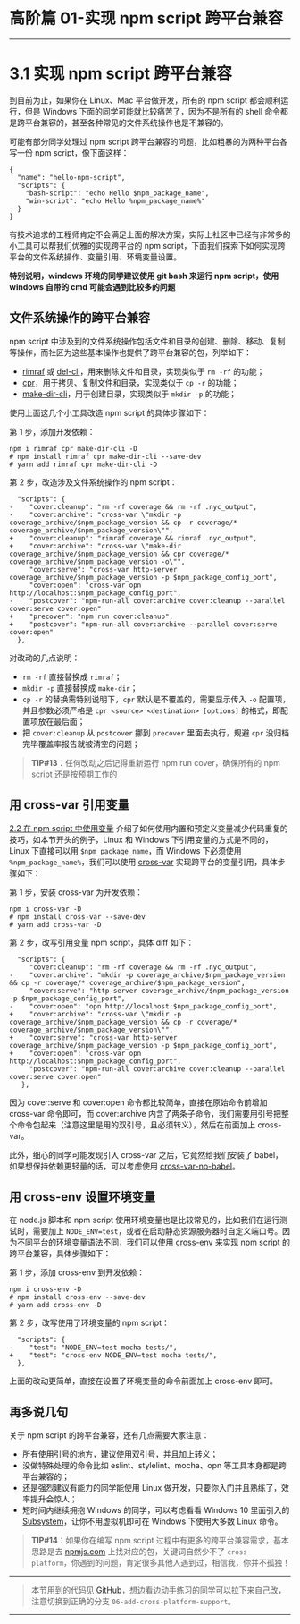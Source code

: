 
# 高阶篇 01-实现 npm script 跨平台兼容
---

# 3.1 实现 npm script 跨平台兼容

到目前为止，如果你在 Linux、Mac 平台做开发，所有的 npm script 都会顺利运行，但是 Windows 下面的同学可能就比较痛苦了，因为不是所有的 shell 命令都是跨平台兼容的，甚至各种常见的文件系统操作也是不兼容的。

可能有部分同学处理过 npm script 跨平台兼容的问题，比如粗暴的为两种平台各写一份 npm script，像下面这样：

```
{
  "name": "hello-npm-script",
  "scripts": {
    "bash-script": "echo Hello $npm_package_name",
    "win-script": "echo Hello %npm_package_name%"
  }
}
```

有技术追求的工程师肯定不会满足上面的解决方案，实际上社区中已经有非常多的小工具可以帮我们优雅的实现跨平台的 npm script，下面我们探索下如何实现跨平台的文件系统操作、变量引用、环境变量设置。

**特别说明，windows 环境的同学建议使用 git bash 来运行 npm script，使用 windows 自带的 cmd 可能会遇到比较多的问题**

## 文件系统操作的跨平台兼容

npm script 中涉及到的文件系统操作包括文件和目录的创建、删除、移动、复制等操作，而社区为这些基本操作也提供了跨平台兼容的包，列举如下：

- [rimraf](https://github.com/isaacs/rimraf) 或 [del-cli](https://www.npmjs.com/package/del-cli)，用来删除文件和目录，实现类似于 `rm -rf` 的功能；
- [cpr](https://www.npmjs.com/package/cpr)，用于拷贝、复制文件和目录，实现类似于 `cp -r` 的功能；
- [make-dir-cli](https://www.npmjs.com/package/make-dir-cli)，用于创建目录，实现类似于 `mkdir -p` 的功能；

使用上面这几个小工具改造 npm script 的具体步骤如下：

第 1 步，添加开发依赖：

```
npm i rimraf cpr make-dir-cli -D
# npm install rimraf cpr make-dir-cli --save-dev
# yarn add rimraf cpr make-dir-cli -D
```

第 2 步，改造涉及文件系统操作的 npm script：

```
  "scripts": {
-    "cover:cleanup": "rm -rf coverage && rm -rf .nyc_output",
-    "cover:archive": "cross-var \"mkdir -p coverage_archive/$npm_package_version && cp -r coverage/* coverage_archive/$npm_package_version\"",
+    "cover:cleanup": "rimraf coverage && rimraf .nyc_output",
+    "cover:archive": "cross-var \"make-dir coverage_archive/$npm_package_version && cpr coverage/* coverage_archive/$npm_package_version -o\"",
     "cover:serve": "cross-var http-server coverage_archive/$npm_package_version -p $npm_package_config_port",
     "cover:open": "cross-var opn http://localhost:$npm_package_config_port",
-    "postcover": "npm-run-all cover:archive cover:cleanup --parallel cover:serve cover:open"
+    "precover": "npm run cover:cleanup",
+    "postcover": "npm-run-all cover:archive --parallel cover:serve cover:open"
  },
```

对改动的几点说明：

- `rm -rf` 直接替换成 `rimraf`；
- `mkdir -p` 直接替换成 `make-dir`；
- `cp -r` 的替换需特别说明下，`cpr` 默认是不覆盖的，需要显示传入 `-o` 配置项，并且参数必须严格是 `cpr <source> <destination> [options]` 的格式，即配置项放在最后面；
- 把 `cover:cleanup` 从 `postcover` 挪到 `precover` 里面去执行，规避 `cpr` 没归档完毕覆盖率报告就被清空的问题；

> **TIP#13**：任何改动之后记得重新运行 npm run cover，确保所有的 npm script 还是按预期工作的

## 用 cross-var 引用变量

[2.2 在 npm script 中使用变量](https://juejin.cn/book/6844723718749421582/section/6844723718938181639) 介绍了如何使用内置和预定义变量减少代码重复的技巧，如本节开头的例子，Linux 和 Windows 下引用变量的方式是不同的，Linux 下直接可以用 `$npm_package_name`，而 Windows 下必须使用 `%npm_package_name%`，我们可以使用 [cross-var](https://www.npmjs.com/package/cross-var) 实现跨平台的变量引用，具体步骤如下：

第 1 步，安装 cross-var 为开发依赖：

```
npm i cross-var -D
# npm install cross-var --save-dev
# yarn add cross-var -D
```

第 2 步，改写引用变量 npm script，具体 diff 如下：

```
  "scripts": {
     "cover:cleanup": "rm -rf coverage && rm -rf .nyc_output",
-    "cover:archive": "mkdir -p coverage_archive/$npm_package_version && cp -r coverage/* coverage_archive/$npm_package_version",
-    "cover:serve": "http-server coverage_archive/$npm_package_version -p $npm_package_config_port",
-    "cover:open": "opn http://localhost:$npm_package_config_port",
+    "cover:archive": "cross-var \"mkdir -p coverage_archive/$npm_package_version && cp -r coverage/* coverage_archive/$npm_package_version\"",
+    "cover:serve": "cross-var http-server coverage_archive/$npm_package_version -p $npm_package_config_port",
+    "cover:open": "cross-var opn http://localhost:$npm_package_config_port",
     "postcover": "npm-run-all cover:archive cover:cleanup --parallel cover:serve cover:open"
   },
```

因为 cover:serve 和 cover:open 命令都比较简单，直接在原始命令前增加 cross-var 命令即可，而 cover:archive 内含了两条子命令，我们需要用引号把整个命令包起来（注意这里是用的双引号，且必须转义），然后在前面加上 cross-var。

此外，细心的同学可能发现引入 cross-var 之后，它竟然给我们安装了 babel，如果想保持依赖更轻量的话，可以考虑使用 [cross-var-no-babel](https://www.npmjs.com/package/cross-var-no-babel)。

## 用 cross-env 设置环境变量

在 node.js 脚本和 npm script 使用环境变量也是比较常见的，比如我们在运行测试时，需要加上 `NODE_ENV=test`，或者在启动静态资源服务器时自定义端口号。因为不同平台的环境变量语法不同，我们可以使用 [cross-env](https://www.npmjs.com/package/cross-env) 来实现 npm script 的跨平台兼容，具体步骤如下：

第 1 步，添加 cross-env 到开发依赖：

```
npm i cross-env -D
# npm install cross-env --save-dev
# yarn add cross-env -D
```

第 2 步，改写使用了环境变量的 npm script：

```
  "scripts": {
-    "test": "NODE_ENV=test mocha tests/",
+    "test": "cross-env NODE_ENV=test mocha tests/",
  },
```

上面的改动更简单，直接在设置了环境变量的命令前面加上 cross-env 即可。

## 再多说几句

关于 npm script 的跨平台兼容，还有几点需要大家注意：

- 所有使用引号的地方，建议使用双引号，并且加上转义；
- 没做特殊处理的命令比如 eslint、stylelint、mocha、opn 等工具本身都是跨平台兼容的；
- 还是强烈建议有能力的同学能使用 Linux 做开发，只要你入门并且熟练了，效率提升会惊人；
- 短时间内继续拥抱 Windows 的同学，可以考虑看看 Windows 10 里面引入的 [Subsystem](https://msdn.microsoft.com/en-us/commandline/wsl/about)，让你不用虚拟机即可在 Windows 下使用大多数 Linux 命令。

> **TIP#14**：如果你在编写 npm script 过程中有更多的跨平台兼容需求，基本思路是去 [npmjs.com](<https://www.npmjs.com/search?q=cross platform>) 上找对应的包，关键词自然少不了 `cross platform`，你遇到的问题，肯定很多其他人遇到过，相信我，你并不孤独！

---

> 本节用到的代码见 [GitHub](https://github.com/wangshijun/automated-workflow-with-npm-script/tree/06-add-cross-platform-support)，想边看边动手练习的同学可以拉下来自己改，注意切换到正确的分支 `06-add-cross-platform-support`。

---
    